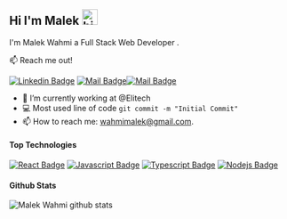 ## Hi I'm Malek <img src="https://user-images.githubusercontent.com/1303154/88677602-1635ba80-d120-11ea-84d8-d263ba5fc3c0.gif" width="28px" alt="hi">


I'm Malek Wahmi a Full Stack Web Developer .


:mailbox: Reach me out!

[![Linkedin Badge](https://img.shields.io/badge/-MalekWahmi-0e76a8?style=flat&labelColor=0e76a8&logo=linkedin&logoColor=white)](https://www.linkedin.com/in/wahmimalek/) [![Mail Badge](https://img.shields.io/badge/-@malekwahmi-e84393?style=flat&labelColor=e84393&logo=instagram&logoColor=white)](https://instagram.com/malek_wahmi/?hl=fr)[![Mail Badge](https://img.shields.io/badge/-wahmimalek-c0392b?style=flat&labelColor=c0392b&logo=gmail&logoColor=white)](mailto:wahmimalek@gmail.com)


<!-- TODO: Add last video link -->

- 🔭 I’m currently working  at @Elitech
- :computer: Most used line of code `git commit -m "Initial Commit"`
- 📫 How to reach me: wahmimalek@gmail.com.


#### Top Technologies

<!-- TODO: Make technologies links takes you to repositories -->

[![React Badge](https://img.shields.io/badge/-React-61DBFB?style=for-the-badge&labelColor=black&logo=react&logoColor=61DBFB)](#) [![Javascript Badge](https://img.shields.io/badge/-Javascript-F0DB4F?style=for-the-badge&labelColor=black&logo=javascript&logoColor=F0DB4F)](#) [![Typescript Badge](https://img.shields.io/badge/-Typescript-007acc?style=for-the-badge&labelColor=black&logo=typescript&logoColor=007acc)](#) [![Nodejs Badge](https://img.shields.io/badge/-Nodejs-3C873A?style=for-the-badge&labelColor=black&logo=node.js&logoColor=3C873A)](#) 

#### Github Stats

![Malek Wahmi github stats](https://github-readme-stats.vercel.app/api?username=malekwahmi&count_private=true&theme=tokyonight&hide=contribs,prs)

</details>
